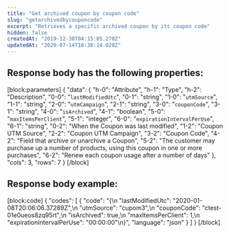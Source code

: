 ```yaml
---
title: "Get archived coupon by coupon code"
slug: "getarchivedbycouponcode"
excerpt: "Retrieves a specific archived coupon by its coupon code"
hidden: false
createdAt: "2019-12-30T04:15:05.270Z"
updatedAt: "2020-07-14T18:38:14.028Z"
---
```

## Response body has the following properties:
[block:parameters]
{
  "data": {
    "h-0": "Attribute",
    "h-1": "Type",
    "h-2": "Description",
    "0-0": "`lastModifiedUtc`",
    "0-1": "string",
    "1-0": "`utmSource`",
    "1-1": "string",
    "2-0": "`utmCampaign`",
    "2-1": "string",
    "3-0": "`couponCode`",
    "3-1": "string",
    "4-0": "`isArchived`",
    "4-1": "boolean",
    "5-0": "`maxItemsPerClient`",
    "5-1": "integer",
    "6-0": "`expirationIntervalPerUse`",
    "6-1": "string",
    "0-2": "When the Coupon was last modified",
    "1-2": "Coupon UTM Source",
    "2-2": "Coupon UTM Campaign",
    "3-2": "Coupon Code",
    "4-2": "Field that archive or unarchive a Coupon",
    "5-2": "The customer may purchase up a number of products, using this coupon in one or more purchases",
    "6-2": "Renew each coupon usage after a number of days"
  },
  "cols": 3,
  "rows": 7
}
[/block]
## Response body example:
[block:code]
{
  "codes": [
    {
      "code": "{\n    \"lastModifiedUtc\": \"2020-01-08T20:06:06.37289Z\",\n    \"utmSource\": \"cupom3\",\n    \"couponCode\": \"ctest-01e0ueos8zq95rt\",\n    \"isArchived\": true,\n    \"maxItemsPerClient\": 1,\n    \"expirationIntervalPerUse\": \"00:00:00\"\n}",
      "language": "json"
    }
  ]
}
[/block]
